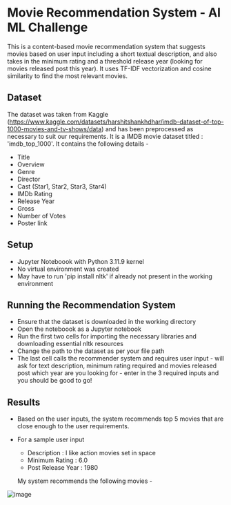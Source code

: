 # Movie Recommendation System - AI ML Challenge

This is a content-based movie recommendation system that suggests movies based on user input including a short textual description, and also takes in the minimum rating and a threshold release year (looking for movies released post this year). It uses TF-IDF vectorization and cosine similarity to find the most relevant movies.

## Dataset

The dataset was taken from Kaggle (<https://www.kaggle.com/datasets/harshitshankhdhar/imdb-dataset-of-top-1000-movies-and-tv-shows/data>) and has been preprocessed as necessary to suit our requirements. It is a IMDB movie dataset titled : 'imdb_top_1000'. It contains the following details - 
- Title
- Overview
- Genre
- Director
- Cast (Star1, Star2, Star3, Star4)
- IMDb Rating
- Release Year
- Gross
- Number of Votes
- Poster link

## Setup

- Jupyter Noteboook with Python 3.11.9 kernel
- No virtual environment was created
- May have to run 'pip install nltk' if already not present in the working environment

## Running the Recommendation System

- Ensure that the dataset is downloaded in the working directory
- Open the noteboook as a Jupyter notebook
- Run the first two cells for importing the necessary libraries and downloading essential nltk resources
- Change the path to the dataset as per your file path
- The last cell calls the recommender system and requires user input - will ask for text description, minimum rating required and movies released post which year are you looking for - enter in the 3 required inputs and you should be good to go!

## Results

- Based on the user inputs, the system recommends top 5 movies that are close enough to the user requirements.
- For a sample user input
    - Description : I like action movies set in space
    - Minimum Rating : 6.0
    - Post Release Year : 1980
  
  My system recommends the following movies -
  
![image](https://github.com/user-attachments/assets/2904f200-915d-45cb-ac6b-a64c307d0b23)



  


  

  
